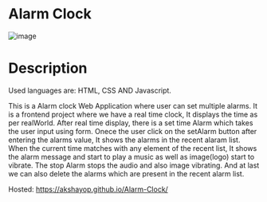 
# Alarm Clock

![image](https://user-images.githubusercontent.com/106054360/227232984-3ee227d0-c820-4520-88fb-053b7e855fc7.png)

# Description

Used languages are: HTML, CSS AND Javascript.


This is a Alarm clock Web Application where user can set multiple alarms. It is a frontend project where we have a real time clock, It displays the time as per realWorld.  After real time display, there is a set time Alarm which takes the user input using form. Onece the user click on the setAlarm button after entering the alarms value, It shows the alarms in the recent alaram list. When the current time matches with any element of the recent list, It shows the alarm message and start to play a music as well as image(logo) start to vibrate. The stop Alarm stops the audio and also image vibrating. And at last we can also delete the alarms which are present in the recent alarm list.


Hosted: https://akshayop.github.io/Alarm-Clock/
